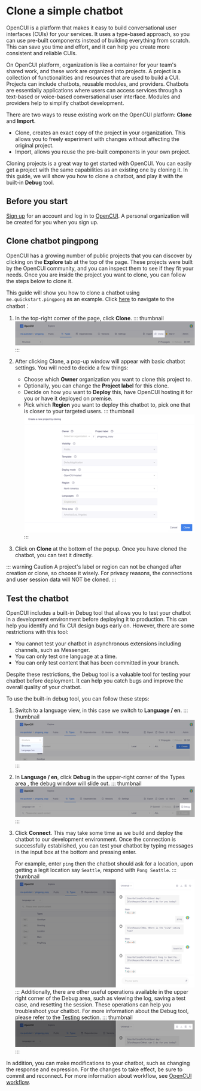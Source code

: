 # Clone a simple chatbot

OpenCUI is a platform that makes it easy to build conversational user interfaces (CUIs) for your services. It uses a type-based approach, so you can use pre-built components instead of building everything from scratch. This can save you time and effort, and it can help you create more consistent and reliable CUIs. 

On OpenCUI platform, organization is like a container for your team's shared work, and these work are organized into projects. A project is a collection of functionalities and resources that are used to build a CUI. Projects can include chatbots, reusable modules, and providers. Chatbots are essentially applications where users can access services through a text-based or voice-based conversational user interface. Modules and providers help to simplify chatbot development. 

There are two ways to reuse existing work on the OpenCUI platform: **Clone** and **Import**. 
- Clone, creates an exact copy of the project in your organization. This allows you to freely experiment with changes without affecting the original project.
- Import, allows you reuse the pre-built components in your own project.

Cloning projects is a great way to get started with OpenCUI. You can easily get a project with the same capabilities as an existing one by cloning it. In this guide, we will show you how to clone a chatbot, and play it with the built-in **Debug** tool.

## Before you start

[Sign up](./signingup.md#sign-up) for an account and log in to [OpenCUI](https://build.opencui.io/login). A personal organization will be created for you when you sign up.

## Clone chatbot pingpong

OpenCUI has a growing number of public projects that you can discover by clicking on the **Explore** tab at the top of the page. These projects were built by the OpenCUI community, and you can inspect them to see if they fit your needs. Once you are inside the project you want to clone, you can follow the steps below to clone it.

This guide will show you how to clone a chatbot using `me.quickstart.pingpong` as an example. Click [here](https://build.opencui.io/org/me.quickstart/agent/pingpong/struct/intent?page=0&imported=false&search=) to navigate to the chatbot： 

1. In the top-right corner of the page, click **Clone**. 
    ::: thumbnail
    ![enter chatbot](/images/guide/start-with-clone/click_clone.png)
    :::

2. After clicking Clone, a pop-up window will appear with basic chatbot settings. You will need to decide a few things: 
   - Choose which **Owner** organization you want to clone this project to.
   - Optionally, you can change the **Project label** for this clone.
   - Decide on how you want to **Deploy** this, have OpenCUI hosting it for you or have it deployed on premise.
   - Pick which **Region** you want to deploy this chatbot to, pick one that is closer to your targeted users.
    ::: thumbnail
    ![enter chatbot](/images/guide/start-with-clone/clone.png)
    :::

3. Click on **Clone** at the bottom of the popup. Once you have cloned the chatbot, you can test it directly.

::: warning Caution
A project's label or region can not be changed after creation or clone, so choose it wisely. For privacy reasons, the connections and user session data will NOT be cloned.
:::

## Test the chatbot

OpenCUI includes a built-in Debug tool that allows you to test your chatbot in a development environment before deploying it to production. This can help you identify and fix CUI design bugs early on. However, there are some restrictions with this tool:
- You cannot test your chatbot in asynchronous extensions including channels, such as Messenger. 
- You can only test one language at a time.
- You can only test content that has been committed in your branch.

Despite these restrictions, the Debug tool is a valuable tool for testing your chatbot before deployment. It can help you catch bugs and improve the overall quality of your chatbot. 

To use the built-in debug tool, you can follow these steps:
1. Switch to a language view, in this case we switch to **Language / en**. 
   ::: thumbnail
   ![try it now](/images/guide/start-with-clone/switch_pingpong_en.png)
   :::
2. In **Language / en**, click **Debug** in the upper-right corner of the Types area , the debug window will slide out. 
   ::: thumbnail
   ![try it now](/images/guide/start-with-clone/tryitnow_icon.png)
   :::
3. Click **Connect**. This may take some time as we build and deploy the chatbot to our development environment. Once the connection is successfully established, you can test your chatbot by typing messages in the input box at the bottom and pressing enter. 
   
   For example, enter `ping` then the chatbot should ask for a location, upon getting a legit location say `Seattle`, respond with `Pong Seattle`. 
   ::: thumbnail
   ![pingpong test](/images/guide/start-with-clone/pingpong_test.png)
   :::
   Additionally, there are other useful operations available in the upper right corner of the Debug area, such as viewing the log, saving a test case, and resetting the session. These operations can help you troubleshoot your chatbot. For more information about the Debug tool, please refer to the [Testing](../reference/platform/testing.md) section.
   ::: thumbnail
   ![operation icon](/images/guide/start-with-clone/operation-icon.png)
   :::

In addition, you can make modifications to your chatbot, such as changing the response and expression. For the changes to take effect, be sure to commit and reconnect. For more information about workflow, see [OpenCUI workflow](opencui-flow.md).